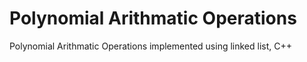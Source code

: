 # Polynomial Arithmatic Operations
 Polynomial Arithmatic Operations implemented using linked list, C++
